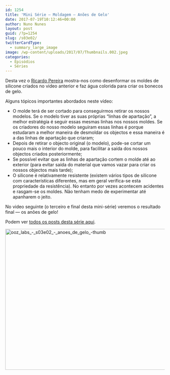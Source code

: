 ```yaml
---
id: 1254
title: 'Mini Série — Moldagem — Anões de Gelo'
date: 2017-07-19T10:12:46+00:00
author: Nuno Nunes
layout: post
guid: /?p=1254
slug: /s03e02/
twitterCardType:
  - summary_large_image
image: /wp-content/uploads/2017/07/Thumbnails.002.jpeg
categories:
  - Episódios
  - Séries
---
```

Desta vez o [Ricardo Pereira](/series/serie-3/convidado-especial-ricardo-pereira/) mostra-nos como desenformar os moldes de silicone criados no video anterior e faz água colorida para criar os bonecos de gelo.



Alguns tópicos importantes abordados neste vídeo:

  * O molde terá de ser cortado para conseguirmos retirar os nossos modelos. Se o modelo tiver as suas próprias “linhas de apartação”, a melhor estratégia é seguir essas mesmas linhas nos nossos moldes. Se os criadores do nosso modelo seguiram essas linhas é porque estudaram a melhor maneira de desmoldar os objectos e essa maneira é a das linhas de apartação que criaram;
  * Depois de retirar o objecto original (o modelo), pode-se cortar um pouco mais o interior do molde, para facilitar a saída dos nossos objectos criados posteriormente;
  * Se possível evitar que as linhas de apartação cortem o molde até ao exterior (para evitar saída do material que vamos vazar para criar os nossos objectos mais tarde);
  * O silicone é relativamente resistente (existem vários tipos de silicone com características diferentes, mas em geral verifica-se esta propriedade da resistência). No entanto por vezes acontecem acidentes e rasgam-se os moldes. Não tenham medo de experimentar até apanharem o jeito.

No video seguinte (o terceiro e final desta mini-série) veremos o resultado final — os anões de gelo!

Podem ver [todos os posts desta série aqui](/series/serie-3/).

[<img class="aligncenter size-large wp-image-1207" src="/wp-content/uploads/2017/07/Thumbnails.002.jpeg" alt="ooz_labs_-_s03e02_-_anoes_de_gelo_-thumb" width="792" height="446" />](/wp-content/uploads/2017/07/Thumbnails.002.jpeg)